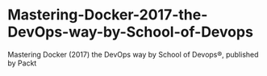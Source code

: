 # Mastering-Docker-2017-the-DevOps-way-by-School-of-Devops
Mastering Docker (2017) the DevOps way by School of Devops®, published by Packt
